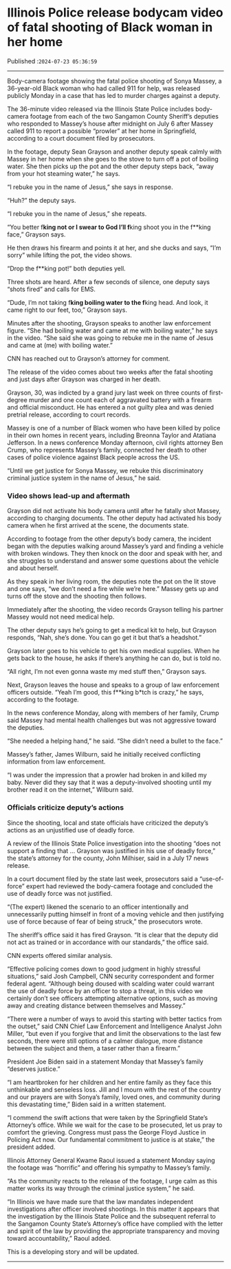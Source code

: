 # Illinois Police release bodycam video of fatal shooting of Black woman in her home

Published :`2024-07-23 05:36:59`

---

Body-camera footage showing the fatal police shooting of Sonya Massey, a 36-year-old Black woman who had called 911 for help, was released publicly Monday in a case that has led to murder charges against a deputy.

The 36-minute video released via the Illinois State Police includes body-camera footage from each of the two Sangamon County Sheriff’s deputies who responded to Massey’s house after midnight on July 6 after Massey called 911 to report a possible “prowler” at her home in Springfield, according to a court document filed by prosecutors.

In the footage, deputy Sean Grayson and another deputy speak calmly with Massey in her home when she goes to the stove to turn off a pot of boiling water. She then picks up the pot and the other deputy steps back, “away from your hot steaming water,” he says.

“I rebuke you in the name of Jesus,” she says in response.

“Huh?” the deputy says.

“I rebuke you in the name of Jesus,” she repeats.

“You better f**king not or I swear to God I’ll f**king shoot you in the f**king face,” Grayson says.

He then draws his firearm and points it at her, and she ducks and says, “I’m sorry” while lifting the pot, the video shows.

“Drop the f**king pot!” both deputies yell.

Three shots are heard. After a few seconds of silence, one deputy says “shots fired” and calls for EMS.

“Dude, I’m not taking f**king boiling water to the f**king head. And look, it came right to our feet, too,” Grayson says.

Minutes after the shooting, Grayson speaks to another law enforcement figure. “She had boiling water and came at me with boiling water,” he says in the video. “She said she was going to rebuke me in the name of Jesus and came at (me) with boiling water.”

CNN has reached out to Grayson’s attorney for comment.

The release of the video comes about two weeks after the fatal shooting and just days after Grayson was charged in her death.

Grayson, 30, was indicted by a grand jury last week on three counts of first-degree murder and one count each of aggravated battery with a firearm and official misconduct. He has entered a not guilty plea and was denied pretrial release, according to court records.

Massey is one of a number of Black women who have been killed by police in their own homes in recent years, including Breonna Taylor and Atatiana Jefferson. In a news conference Monday afternoon, civil rights attorney Ben Crump, who represents Massey’s family, connected her death to other cases of police violence against Black people across the US.

“Until we get justice for Sonya Massey, we rebuke this discriminatory criminal justice system in the name of Jesus,” he said.

### Video shows lead-up and aftermath

Grayson did not activate his body camera until after he fatally shot Massey, according to charging documents. The other deputy had activated his body camera when he first arrived at the scene, the documents state.

According to footage from the other deputy’s body camera, the incident began with the deputies walking around Massey’s yard and finding a vehicle with broken windows. They then knock on the door and speak with her, and she struggles to understand and answer some questions about the vehicle and about herself.

As they speak in her living room, the deputies note the pot on the lit stove and one says, “we don’t need a fire while we’re here.” Massey gets up and turns off the stove and the shooting then follows.

Immediately after the shooting, the video records Grayson telling his partner Massey would not need medical help.

The other deputy says he’s going to get a medical kit to help, but Grayson responds, “Nah, she’s done. You can go get it but that’s a headshot.”

Grayson later goes to his vehicle to get his own medical supplies. When he gets back to the house, he asks if there’s anything he can do, but is told no.

“All right, I’m not even gonna waste my med stuff then,” Grayson says.

Next, Grayson leaves the house and speaks to a group of law enforcement officers outside. “Yeah I’m good, this f**king b*tch is crazy,” he says, according to the footage.

In the news conference Monday, along with members of her family, Crump said Massey had mental health challenges but was not aggressive toward the deputies.

“She needed a helping hand,” he said. “She didn’t need a bullet to the face.”

Massey’s father, James Wilburn, said he initially received conflicting information from law enforcement.

“I was under the impression that a prowler had broken in and killed my baby. Never did they say that it was a deputy-involved shooting until my brother read it on the internet,” Wilburn said.

### Officials criticize deputy’s actions

Since the shooting, local and state officials have criticized the deputy’s actions as an unjustified use of deadly force.

A review of the Illinois State Police investigation into the shooting “does not support a finding that … Grayson was justified in his use of deadly force,” the state’s attorney for the county, John Milhiser, said in a July 17 news release.

In a court document filed by the state last week, prosecutors said a “use-of-force” expert had reviewed the body-camera footage and concluded the use of deadly force was not justified.

“(The expert) likened the scenario to an officer intentionally and unnecessarily putting himself in front of a moving vehicle and then justifying use of force because of fear of being struck,” the prosecutors wrote.

The sheriff’s office said it has fired Grayson. “It is clear that the deputy did not act as trained or in accordance with our standards,” the office said.

CNN experts offered similar analysis.

“Effective policing comes down to good judgment in highly stressful situations,” said Josh Campbell, CNN security correspondent and former federal agent. “Although being doused with scalding water could warrant the use of deadly force by an officer to stop a threat, in this video we certainly don’t see officers attempting alternative options, such as moving away and creating distance between themselves and Massey.”

“There were a number of ways to avoid this starting with better tactics from the outset,” said CNN Chief Law Enforcement and Intelligence Analyst John Miller, “but even if you forgive that and limit the observations to the last few seconds, there were still options of a calmer dialogue, more distance between the subject and them, a taser rather than a firearm.”

President Joe Biden said in a statement Monday that Massey’s family “deserves justice.”

“I am heartbroken for her children and her entire family as they face this unthinkable and senseless loss. Jill and I mourn with the rest of the country and our prayers are with Sonya’s family, loved ones, and community during this devastating time,” Biden said in a written statement.

“I commend the swift actions that were taken by the Springfield State’s Attorney’s office. While we wait for the case to be prosecuted, let us pray to comfort the grieving. Congress must pass the George Floyd Justice in Policing Act now. Our fundamental commitment to justice is at stake,” the president added.

Illinois Attorney General Kwame Raoul issued a statement Monday saying the footage was “horrific” and offering his sympathy to Massey’s family.

“As the community reacts to the release of the footage, I urge calm as this matter works its way through the criminal justice system,” he said.

“In Illinois we have made sure that the law mandates independent investigations after officer involved shootings. In this matter it appears that the investigation by the Illinois State Police and the subsequent referral to the Sangamon County State’s Attorney’s office have complied with the letter and spirit of the law by providing the appropriate transparency and moving toward accountability,” Raoul added.

This is a developing story and will be updated.

---

